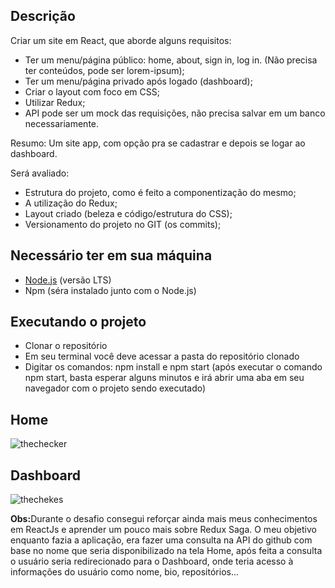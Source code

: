 ## Descrição
Criar um site em React, que aborde alguns requisitos:
- Ter um menu/página público: home, about, sign in, log in. (Não precisa ter conteúdos, pode ser lorem-ipsum);
- Ter um menu/página privado após logado (dashboard);
- Criar o layout com foco em CSS;
- Utilizar Redux;
- API pode ser um mock das requisições, não precisa salvar em um banco necessariamente.

Resumo: Um site app, com opção pra se cadastrar e depois se logar ao dashboard.

Será avaliado:
- Estrutura do projeto, como é feito a componentização do mesmo;
- A utilização do Redux;
- Layout criado (beleza e código/estrutura do CSS);
- Versionamento do projeto no GIT (os commits);



## Necessário ter em sua máquina
<ul>
  <li><a href="https://nodejs.org/en/">Node.js</a> (versão LTS)</li>
  <li>Npm (séra instalado junto com o Node.js)</li>
</ul>

## Executando o projeto
<ul>
 <li>Clonar o repositório</li>
 <li>Em seu terminal você deve acessar a pasta do repositório clonado</li>
 <li>Digitar os comandos: npm install e npm start (após executar o comando npm start, basta esperar alguns minutos e irá abrir uma aba em seu navegador com o projeto sendo executado)</li>
</ul>

## Home 
![thechecker](https://user-images.githubusercontent.com/37129994/58501318-80d51a00-815a-11e9-8377-48edda2fea46.png)

## Dashboard
![thechekes](https://user-images.githubusercontent.com/37129994/58501473-e1fced80-815a-11e9-9651-114a6861c52a.png)


<strong>Obs:</strong>Durante o desafio consegui reforçar ainda mais meus conhecimentos em ReactJs e aprender um pouco mais 
sobre Redux Saga. 
O meu objetivo enquanto fazia a aplicação, era fazer uma consulta na API do github com base no nome que seria disponibilizado na tela Home, após feita a consulta o usuário seria redirecionado para o Dashboard, onde teria acesso à informações do usuário como nome, bio, repositórios...
